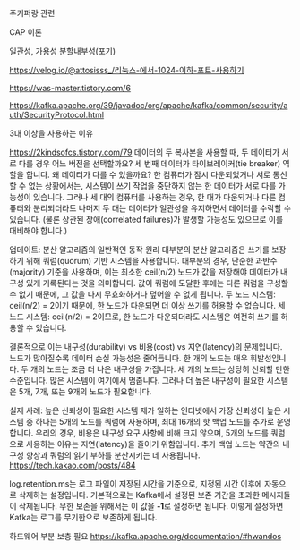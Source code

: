 

주키퍼랑 관련

CAP 이론

일관성, 가용성
분할내부성(포기)



https://velog.io/@attosisss_/리눅스-에서-1024-이하-포트-사용하기

https://was-master.tistory.com/6


https://kafka.apache.org/39/javadoc/org/apache/kafka/common/security/auth/SecurityProtocol.html


3대 이상을 사용하는 이유

https://2kindsofcs.tistory.com/79
데이터의 두 복사본을 사용할 때, 두 데이터가 서로 다를 경우 어느 버전을 선택할까요?
세 번째 데이터가 타이브레이커(tie breaker) 역할을 합니다.
왜 데이터가 다를 수 있을까요?
한 컴퓨터가 잠시 다운되었거나 서로 통신할 수 없는 상황에서는, 시스템이 쓰기 작업을 중단하지 않는 한 데이터가 서로 다를 가능성이 있습니다. 그러나 세 대의 컴퓨터를 사용하는 경우, 한 대가 다운되거나 다른 컴퓨터와 분리되더라도 나머지 두 대는 데이터가 일관성을 유지하면서 데이터를 수락할 수 있습니다. (물론 상관된 장애(correlated failures)가 발생할 가능성도 있으므로 이를 대비해야 합니다.)

업데이트: 분산 알고리즘의 일반적인 동작 원리
대부분의 분산 알고리즘은 쓰기를 보장하기 위해 쿼럼(quorum) 기반 시스템을 사용합니다. 대부분의 경우, 단순한 과반수(majority) 기준을 사용하며, 이는 최소한 ceil(n/2) 노드가 값을 저장해야 데이터가 내구성 있게 기록된다는 것을 의미합니다.
값이 쿼럼에 도달한 후에는 다른 쿼럼을 구성할 수 없기 때문에, 그 값을 다시 무효화하거나 덮어쓸 수 없게 됩니다.
두 노드 시스템:
ceil(n/2) = 2이기 때문에, 한 노드가 다운되면 더 이상 쓰기를 허용할 수 없습니다.
세 노드 시스템:
ceil(n/2) = 2이므로, 한 노드가 다운되더라도 시스템은 여전히 쓰기를 허용할 수 있습니다.

결론적으로 이는 내구성(durability) vs 비용(cost) vs 지연(latency)의 문제입니다.
노드가 많아질수록 데이터 손실 가능성은 줄어듭니다.
한 개의 노드는 매우 휘발성입니다.
두 개의 노드는 조금 더 나은 내구성을 가집니다.
세 개의 노드는 상당히 신뢰할 만한 수준입니다. 많은 시스템이 여기에서 멈춥니다.
그러나 더 높은 내구성이 필요한 시스템은 5개, 7개, 또는 9개의 노드가 필요합니다.

실제 사례: 높은 신뢰성이 필요한 시스템
제가 일하는 인터넷에서 가장 신뢰성이 높은 시스템 중 하나는 5개의 노드를 쿼럼에 사용하며, 최대 16개의 핫 백업 노드를 추가로 운영합니다.
우리의 경우, 비용은 내구성 요구 사항에 비해 크지 않으며, 5개의 노드를 쿼럼으로 사용하는 이유는 지연(latency)을 줄이기 위함입니다.
추가 백업 노드는 약간의 내구성 향상과 쿼럼의 읽기 부하를 분산시키는 데 사용됩니다.
https://tech.kakao.com/posts/484


log.retention.ms는 로그 파일이 저장된 시간을 기준으로, 지정된 시간 이후에 자동으로 삭제하는 설정입니다.
기본적으로는 Kafka에서 설정된 보존 기간을 초과한 메시지들이 삭제됩니다.
무한 보존을 위해서는 이 값을 **-1**로 설정하면 됩니다. 이렇게 설정하면 Kafka는 로그를 무기한으로 보존하게 됩니다.

하드웨어 부분 보충 필요
https://kafka.apache.org/documentation/#hwandos



